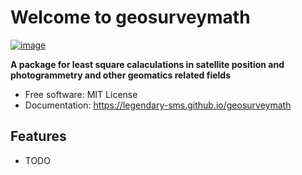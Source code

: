 # Welcome to geosurveymath


[![image](https://img.shields.io/pypi/v/geosurveymath.svg)](https://pypi.python.org/pypi/geosurveymath)


**A package for least square calaculations in satellite position and photogrammetry and other geomatics related fields**


-   Free software: MIT License
-   Documentation: <https://legendary-sms.github.io/geosurveymath>


## Features

-   TODO

